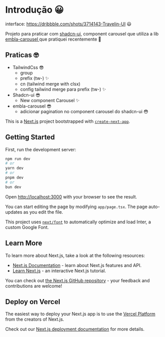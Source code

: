 # Introdução :grinning:
interface: https://dribbble.com/shots/3714143-Travelin-UI :smiley:

Projeto para praticar com [shadcn-ui,](https://ui.shadcn.com/docs/components/carousel) component carousel que utiliza a lib [embla-carousel ](https://www.embla-carousel.com) que pratiquei recentemente :exploding_head:

## Praticas :nerd_face:
- TailwindCss  :sunglasses:
  - group
  - prefix (tw-) :sparkles:
  - cn (tailwind merge with clsx) 
  - config tailwind merge para prefix (tw-) :sparkles:
- Shadcn-ui  :sunglasses:
  - New component Carousel :sparkles:
- embla-carousel  :sunglasses:
  - adicionar pagination no component carousel do shadcn-ui :flushed:

This is a [Next.js](https://nextjs.org/) project bootstrapped with [`create-next-app`](https://github.com/vercel/next.js/tree/canary/packages/create-next-app).

## Getting Started

First, run the development server:

```bash
npm run dev
# or
yarn dev
# or
pnpm dev
# or
bun dev
```

Open [http://localhost:3000](http://localhost:3000) with your browser to see the result.

You can start editing the page by modifying `app/page.tsx`. The page auto-updates as you edit the file.

This project uses [`next/font`](https://nextjs.org/docs/basic-features/font-optimization) to automatically optimize and load Inter, a custom Google Font.

## Learn More

To learn more about Next.js, take a look at the following resources:

- [Next.js Documentation](https://nextjs.org/docs) - learn about Next.js features and API.
- [Learn Next.js](https://nextjs.org/learn) - an interactive Next.js tutorial.

You can check out [the Next.js GitHub repository](https://github.com/vercel/next.js/) - your feedback and contributions are welcome!

## Deploy on Vercel

The easiest way to deploy your Next.js app is to use the [Vercel Platform](https://vercel.com/new?utm_medium=default-template&filter=next.js&utm_source=create-next-app&utm_campaign=create-next-app-readme) from the creators of Next.js.

Check out our [Next.js deployment documentation](https://nextjs.org/docs/deployment) for more details.
